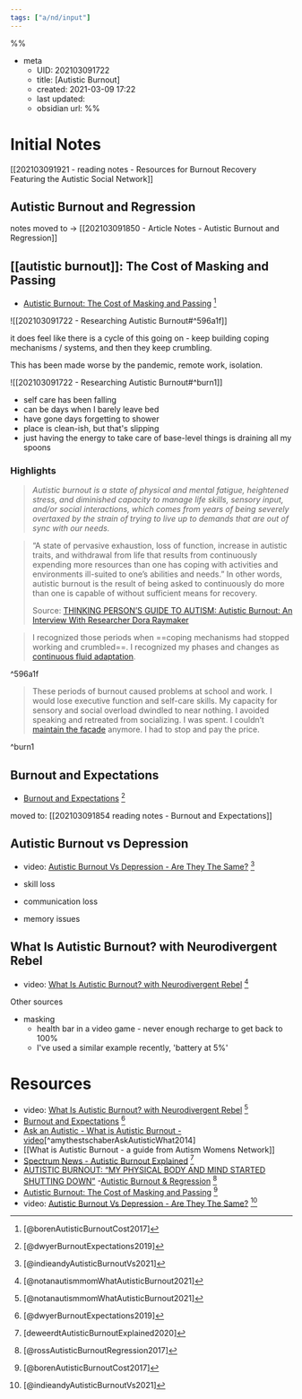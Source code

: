```yaml
---
tags: ["a/nd/input"]
---
```


%%
- meta
	- UID: 202103091722
	- title: [Autistic Burnout]
	- created: 2021-03-09 17:22
	- last updated: 
	- obsidian url: 
%%

# Initial Notes

[[202103091921 - reading notes - Resources for Burnout Recovery Featuring the Autistic Social Network]]

## Autistic Burnout and Regression

notes moved to -> [[202103091850 - Article Notes - Autistic Burnout and Regression]]


## [[autistic burnout]]: The Cost of Masking and Passing 
- [Autistic Burnout: The Cost of Masking and Passing](https://boren.blog/2017/01/26/autistic-burnout-the-cost-of-coping-and-passing/) [^borenAutisticBurnoutCost2017]

![[202103091722 -  Researching Autistic Burnout#^596a1f]]

it does feel like there is a cycle of this going on - keep building coping mechanisms / systems, and then they keep crumbling. 

This has been made worse by the pandemic, remote work, isolation.

![[202103091722 -  Researching Autistic Burnout#^burn1]]

- self care has been falling
- can be days when I barely leave bed
- have gone days forgetting to shower 
- place is clean-ish, but that's slipping 
- just having the energy to take care of base-level things is draining all my spoons

### Highlights
> _Autistic burnout is a state of physical and mental fatigue, heightened stress, and diminished capacity to manage life skills, sensory input, and/or social interactions, which comes from years of being severely overtaxed by the strain of trying to live up to demands that are out of sync with our needs._

>  “A state of pervasive exhaustion, loss of function, increase in autistic traits, and withdrawal from life that results from continuously expending more resources than one has coping with activities and environments ill-suited to one’s abilities and needs.” In other words, autistic burnout is the result of being asked to continuously do more than one is capable of without sufficient means for recovery.
> 
> Source: [THINKING PERSON’S GUIDE TO AUTISM: Autistic Burnout: An Interview With Researcher Dora Raymaker](http://www.thinkingautismguide.com/2019/08/autistic-burnout-interview-with.html?m=1)

>  I recognized those periods when ==coping mechanisms had stopped working and crumbled==. I recognized my phases and changes as [continuous fluid adaptation](https://musingsofanaspie.com/2013/12/19/autistic-regression-and-fluid-adaptation/).

^596a1f

>These periods of burnout caused problems at school and work. I would lose executive function and self-care skills. My capacity for sensory and social overload dwindled to near nothing. I avoided speaking and retreated from socializing. I was spent. I couldn’t [maintain the facade](https://thisthatandvera.wordpress.com/2015/10/12/an-anomaly-a-facade-and-vera/) anymore. I had to stop and pay the price.

^burn1


## Burnout and Expectations
- [Burnout and Expectations](http://www.autisticscholar.com/burnout-and-expectations/) [^dwyerBurnoutExpectations2019]

moved to: [[202103091854 reading notes - Burnout and Expectations]]


## Autistic Burnout vs Depression
- video: [Autistic Burnout Vs Depression - Are They The Same?](https://www.youtube.com/watch?v=jx6Lvcyr1Tg) [^indieandyAutisticBurnoutVs2021]

- skill loss
- communication loss
- memory issues

## What Is Autistic Burnout? with Neurodivergent Rebel
- video: [What Is Autistic Burnout? with Neurodivergent Rebel](https://www.youtube.com/watch?v=l1UHExD8eJ4) [^notanautismmomWhatAutisticBurnout2021]

Other sources
- masking
	- health bar in a video game - never enough recharge to get back to 100%
	- I've used a similar example recently, 'battery at 5%'


# Resources
- video: [What Is Autistic Burnout? with Neurodivergent Rebel](https://www.youtube.com/watch?v=l1UHExD8eJ4) [^notanautismmomWhatAutisticBurnout2021]
- [Burnout and Expectations](http://www.autisticscholar.com/burnout-and-expectations/) [^dwyerBurnoutExpectations2019]
- [Ask an Autistic - What is Autistic Burnout - video](https://www.youtube.com/watch?v=DZwfujkNBGk)[^amythestschaberAskAutisticWhat2014]
- [[What is Autistic Burnout - a guide from Autism Womens Network]]
- [Spectrum News - Autistic Burnout Explained](https://www.spectrumnews.org/news/autistic-burnout-explained/) [^deweerdtAutisticBurnoutExplained2020] 
- [AUTISTIC BURNOUT: “MY PHYSICAL BODY AND MIND STARTED SHUTTING DOWN”](https://www.seattlechildrens.org/globalassets/documents/health-and-safety/autism/autism_206_raymaker_slides.pdf)
-[Autistic Burnout & Regression](https://iammyownexperience.com/2017/08/01/autistic-burnout-regression/) [^rossAutisticBurnoutRegression2017]
- [Autistic Burnout: The Cost of Masking and Passing](https://boren.blog/2017/01/26/autistic-burnout-the-cost-of-coping-and-passing/) [^borenAutisticBurnoutCost2017]
- video: [Autistic Burnout Vs Depression - Are They The Same?](https://www.youtube.com/watch?v=jx6Lvcyr1Tg) [^indieandyAutisticBurnoutVs2021]

[^indieandyAutisticBurnoutVs2021]: [@indieandyAutisticBurnoutVs2021]
[^deweerdtAutisticBurnoutExplained2020]: [deweerdtAutisticBurnoutExplained2020]
[^rossAutisticBurnoutRegression2017]: [@rossAutisticBurnoutRegression2017]
[^borenAutisticBurnoutCost2017]: [@borenAutisticBurnoutCost2017]
[^dwyerBurnoutExpectations2019]: [@dwyerBurnoutExpectations2019]
[^indieandyAutisticBurnoutVs2021]: [@indieandyAutisticBurnoutVs2021]
[^notanautismmomWhatAutisticBurnout2021]: [@notanautismmomWhatAutisticBurnout2021]